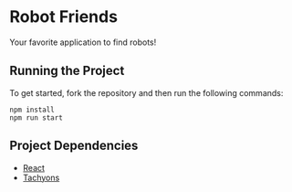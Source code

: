 # Robot Friends

Your favorite application to find robots!

## Running the Project

To get started, fork the repository and then run the following commands:

    npm install
    npm run start
    
## Project Dependencies
* [React](https://reactjs.org/)
* [Tachyons](http://tachyons.io/)
